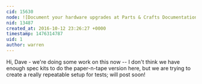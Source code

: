 ```yaml
---
cid: 15630
node: ![Document your hardware upgrades at Parts & Crafts Documentation Days - Oct 12 & 19](../notes/warren/09-27-2016/document-your-hardware-upgrades-at-parts-crafts-documentation-days-oct-12-19)
nid: 13487
created_at: 2016-10-12 23:26:27 +0000
timestamp: 1476314787
uid: 1
author: warren
---
```


Hi, Dave - we're doing some work on this now -- I don't think we have enough spec kits to do the paper-n-tape version here, but we are trying to create a really repeatable setup for tests; will post soon!